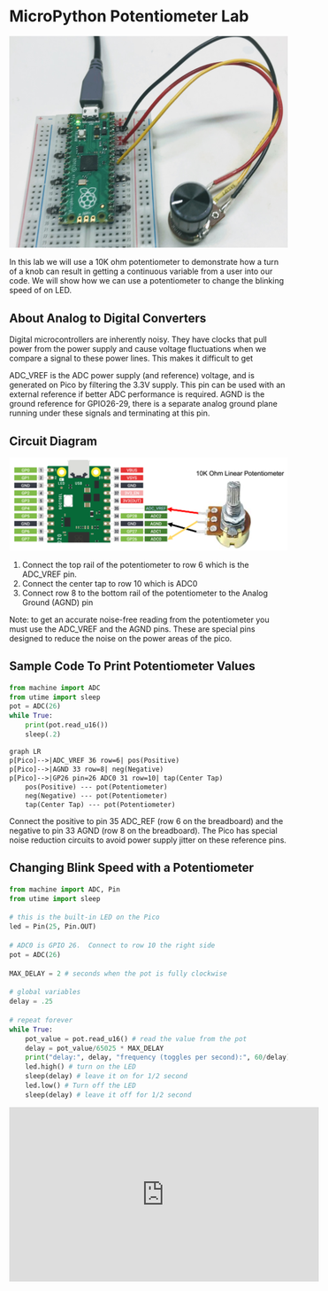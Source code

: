 # MicroPython Potentiometer Lab

![](../img/pot-blink-speed.jpg)

In this lab we will use a 10K ohm potentiometer to demonstrate how a turn of a knob can result in getting a continuous variable from a user into our code.  We will show how we can use a potentiometer to change the blinking speed of on LED.

## About Analog to Digital Converters

Digital microcontrollers are inherently noisy.  They have clocks that pull power from the power supply and cause voltage fluctuations when we compare a signal to these power lines.  This makes it difficult to get 

ADC_VREF is the ADC power supply (and reference) voltage, and is generated on Pico by filtering the 3.3V supply. This
pin can be used with an external reference if better ADC performance is required.
AGND is the ground reference for GPIO26-29, there is a separate analog ground plane running under these signals and
terminating at this pin.

## Circuit Diagram

![](../img/pot-circuit-diagram.png)

1. Connect the top rail of the potentiometer to row 6 which is the ADC_VREF pin.
2. Connect the center tap to row 10 which is ADC0
3. Connect row 8 to the bottom rail of the potentiometer to the Analog Ground (AGND) pin

Note: to get an accurate noise-free reading from the potentiometer you must use the ADC_VREF and the AGND pins.  These are special pins designed to reduce the noise on the power areas of the pico.

## Sample Code To Print Potentiometer Values

```py
from machine import ADC
from utime import sleep
pot = ADC(26)
while True:
    print(pot.read_u16())
    sleep(.2)
```

```mermaid
graph LR
p[Pico]-->|ADC_VREF 36 row=6| pos(Positive)
p[Pico]-->|AGND 33 row=8| neg(Negative)
p[Pico]-->|GP26 pin=26 ADC0 31 row=10| tap(Center Tap)
    pos(Positive) --- pot(Potentiometer)
    neg(Negative) --- pot(Potentiometer)
    tap(Center Tap) --- pot(Potentiometer)
```

Connect the positive to pin 35 ADC_REF (row 6 on the breadboard) and the negative to pin 33 AGND (row 8 on the breadboard).  The Pico has special noise reduction circuits to avoid power supply jitter on these reference pins.

## Changing Blink Speed with a Potentiometer

```py
from machine import ADC, Pin
from utime import sleep

# this is the built-in LED on the Pico
led = Pin(25, Pin.OUT)

# ADC0 is GPIO 26.  Connect to row 10 the right side
pot = ADC(26)

MAX_DELAY = 2 # seconds when the pot is fully clockwise

# global variables
delay = .25

# repeat forever
while True:
    pot_value = pot.read_u16() # read the value from the pot
    delay = pot_value/65025 * MAX_DELAY
    print("delay:", delay, "frequency (toggles per second):", 60/delay)
    led.high() # turn on the LED
    sleep(delay) # leave it on for 1/2 second
    led.low() # Turn off the LED
    sleep(delay) # leave it off for 1/2 second
```

<iframe width="560" height="315" src="https://www.youtube.com/embed/lFfSTOOrsIA" title="YouTube video player" frameborder="0" allow="accelerometer; autoplay; clipboard-write; encrypted-media; gyroscope; picture-in-picture" allowfullscreen></iframe>